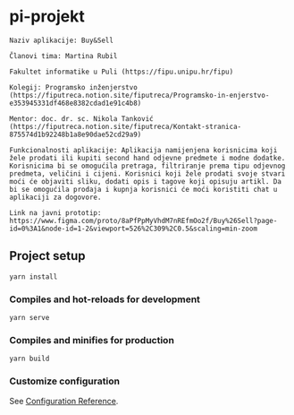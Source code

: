 # pi-projekt

    Naziv aplikacije: Buy&Sell

    Članovi tima: Martina Rubil

    Fakultet informatike u Puli (https://fipu.unipu.hr/fipu)

    Kolegij: Programsko inženjerstvo (https://fiputreca.notion.site/fiputreca/Programsko-in-enjerstvo-e353945331df468e8382cdad1e91c4b8)

    Mentor: doc. dr. sc. Nikola Tanković (https://fiputreca.notion.site/fiputreca/Kontakt-stranica-875574d1b92248b1a8e90dae52cd29a9)

    Funkcionalnosti aplikacije: Aplikacija namijenjena korisnicima koji žele prodati ili kupiti second hand odjevne predmete i modne dodatke. Korisnicima bi se omogućila pretraga, filtriranje prema tipu odjevnog predmeta, veličini i cijeni. Korisnici koji žele prodati svoje stvari moći će objaviti sliku, dodati opis i tagove koji opisuju artikl. Da bi se omogućila prodaja i kupnja korisnici će moći koristiti chat u aplikaciji za dogovore.

    Link na javni prototip: https://www.figma.com/proto/8aPfPpMyVhdM7nREfmOo2f/Buy%26Sell?page-id=0%3A1&node-id=1-2&viewport=526%2C309%2C0.5&scaling=min-zoom

## Project setup

```
yarn install
```

### Compiles and hot-reloads for development

```
yarn serve
```

### Compiles and minifies for production

```
yarn build
```

### Customize configuration

See [Configuration Reference](https://cli.vuejs.org/config/).
